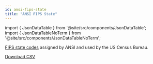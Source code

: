 ```yaml
---
id: ansi-fips-state
title: "ANSI FIPS State"
---
```


import { JsonDataTable } from '@site/src/components/JsonDataTable';
import { JsonDataTableNoTerm } from '@site/src/components/JsonDataTableNoTerm';

[FIPS state codes](https://www.census.gov/library/reference/code-lists/ansi.html) assigned by ANSI and used by the US Census Bureau.

<JsonDataTable  jsonPath="nodes.seed\.the_tuva_project\.reference_data__ansi_fips_state.columns" />

<a href="https://tuva-public-resources.s3.amazonaws.com/versioned_terminology/latest/ansi_fips_state.csv_0_0_0.csv.gz">Download CSV</a>
